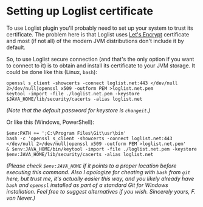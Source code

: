 Setting up Loglist certificate
==============================

To use Loglist plugin you'll probably need to set up your system to trust its
certificate. The problem here is that Loglist uses [Let's Encrypt][lets-encrypt]
certificate and most (if not all) of the modern JVM distributions don't include
it by default.

So, to use Loglist secure connection (and that's the only option if you want to
connect to it) is to obtain and install its certificate to your JVM storage. It
could be done like this (Linux, `bash`):

    openssl s_client -showcerts -connect loglist.net:443 </dev/null 2>/dev/null|openssl x509 -outform PEM >loglist.net.pem
    keytool -import -file ./loglist.net.pem -keystore $JAVA_HOME/lib/security/cacerts -alias loglist.net

_(Note that the default password for keystore is `changeit`.)_

Or like this (Windows, PowerShell):

    $env:PATH += ';C:\Program Files\Git\usr\bin'
    bash -c 'openssl s_client -showcerts -connect loglist.net:443 </dev/null 2>/dev/null|openssl x509 -outform PEM >loglist.net.pem'
    & $env:JAVA_HOME/bin/keytool -import -file ./loglist.net.pem -keystore $env:JAVA_HOME/lib/security/cacerts -alias loglist.net

_(Please check `$env:JAVA_HOME` if it points to a proper location before
executing this command. Also I apologize for cheating with `bash` from `git`
here, but trust me, it's actually easier this way, and you likely already have
`bash` and `openssl` installed as part of a standard Git for Windows
installation. Feel free to suggest alternatives if you wish. Sincerely yours, F.
von Never.)_

[lets-encrypt]: https://letsencrypt.org/
